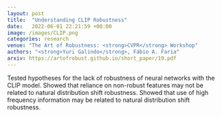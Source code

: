 ```yaml
---
layout: post
title:  "Understanding CLIP Robustness"
date:   2022-06-01 22:21:59 +00:00
image: /images/CLIP.png
categories: research
venue: "The Art of Robustness: <strong>CVPR</strong> Workshop"
authors: "<strong>Yuri Galindo</strong>, Fábio A. Faria"
arxiv: https://artofrobust.github.io/short_paper/19.pdf
---
```


Tested hypotheses for the lack of robustness of neural networks with the CLIP model. Showed that reliance on non-robust features may not be related to natural distribution shift robustness. Showed that use of high frequency information may be related to natural distribution shift robustness.


